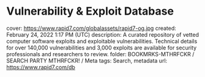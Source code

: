 # Vulnerability & Exploit Database

cover: https://www.rapid7.com/globalassets/rapid7-og.jpg
created: February 24, 2022 1:17 PM (UTC)
description: A curated repository of vetted computer software exploits and exploitable vulnerabilities. Technical details for over 140,000 vulnerabilities and 3,000 exploits are available for security professionals and researchers to review.
folder: BOOKMRKS-MTHRFCKR / SEARCH PARTY MTHRFCKR! / Meta
tags: Search, metadata
url: https://www.rapid7.com/db